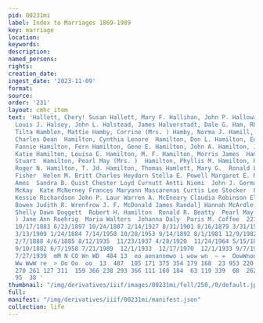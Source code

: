 ```yaml
---
pid: 00231mi
label: Index to Marriages 1869-1989
key: marriage
location: 
keywords: 
description: 
named_persons: 
rights: 
creation_date: 
ingest_date: '2023-11-09'
format: 
source: 
order: '231'
layout: cmhc_item
text: 'Hallett, Chery! Susan Hallett, Mary F. Hallihan, John P. Halloway, Laura Halpin,
  Louis J. Halsey, John L. Halstead, James Halverstadt, Dale G. Ham, Rhonda Jean Hamalamaki,
  Tilta Hamblen, Mattie Hamby, Corrine (Mrs. ) Hamby, Norma J. Hamill, Patrick Hamilton,
  Charles Dean  Hamilton, Cynthia Lenore  Hamilton, Don L. Hamilton, Edward Hamilton,
  Fannie Hamilton, Fern Hamilton, Gene E. Hamilton, John A. Hamilton, Joseph A. Hamilton,
  Katie Hamilton, Louisa E. Hamilton, M. F. Hamilton, Morris James  Hamilton, Nicholas
  Stuart  Hamilton, Pearl May (Mrs. )  Hamilton, Phyllis M. Hamilton, Robert H. Hamilton,
  Roger N. Hamilton, T. Jd. Hamilton, Thomas Hamlett, Mary G.  Ronald Lee Walton Fred
  Fisher  Helen M. Britt Charles Heydorn Stella E. Powell Margaret E. Ryane Fannie
  Ames  Sandra B. Quist Chester Loyd Curnutt Antti Niemi  John J. Gorman  John Grych  Werner
  McKay  Kate McNerney Frances Maryann Mascarenas Curtis Lee Stocker  Faith 0. Jennings
  Kessie Richardson John P. Laur Warren A. McEneary Claudia Robinson Elizabeth E.
  Bowen Judith R. Wrenfrow J. F. McDonald James Randal] Hannah McArdle Donna Mae Marrs
  Shelly Dawn Doggett  Robert H. Hamilton  Ronald R. Beatty  Pearl May Hamilton (Mrs.
  ) Jane Ann Roehrig  Maria Walters  Johanna Daly  Paris M. Coffee  221  6/21/1981
  10/17/1883 6/23/1897 10/24/1887 2/14/1927 8/31/1901 8/16/1879 3/31/1988 1/15/1971
  3/13/1909 1/24/1884 7/14/1958 10/28/1953 9/14/1892 8/1/1981 12/9/1982  11/21/1964
  2/7/1888 4/6/1885 8/12/1935  11/23/1937 4/28/1920  11/24/1964 5/15/1892  10/16/1917
  9/10/1882 6/7/1958 7/21/1989  12/1/1933  12/17/1970  12/1/1933 9/7/1988 1/17/1882  11/7/1886
  7/27/1939  mM N CO Wn WD  484 13  eo aonannmwo i wow wn  — =  OowWnonrrenwnoenwenan
  Ww WwW re  > Oo Oo  oo  13  487  105 171 375 354 179 168  23 953 220 440 184 342
  270 261 127 311  159 366 238 293 366 111 160 184  63 119 339  68  262  207 262 80
  95  38 '
thumbnail: "/img/derivatives/iiif/images/00231mi/full/250,/0/default.jpg"
full: 
manifest: "/img/derivatives/iiif/00231mi/manifest.json"
collection: life
---
```

